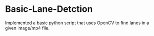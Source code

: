 # Basic-Lane-Detction
Implemented a basic python script that uses OpenCV to find lanes in a given image/mp4 file.
